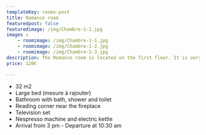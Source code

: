 ```yaml
---
templateKey: rooms-post
title: Romance room
featuredpost: false
featuredimage: /img/Chambre-1-1.jpg
images :
    - roomimage: /img/Chambre-1-1.jpg
    - roomimage: /img/Chambre-1-2.jpg
    - roomimage: /img/Chambre-1-3.jpg
description: The Romance room is located on the first floor. It is very spacious and bright.
price: 120€

---
```

* 32 m2
* Large bed (mesure à rajouter)
* Bathroom with bath, shower and toilet
* Reading corner near the fireplace
* Television set
* Nespresso machine and electric kettle
* Arrival from 3 pm - Departure at 10:30 am